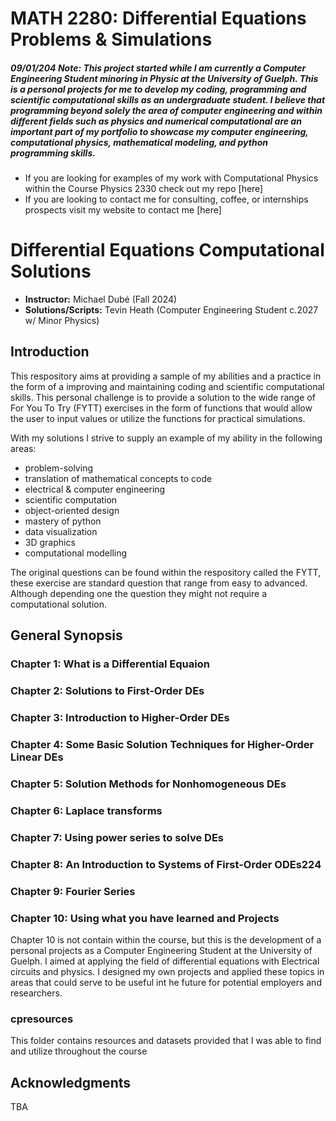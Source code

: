 # MATH 2280: Differential Equations Problems & Simulations

##### 09/01/204 Note: This project started while I am currently a Computer Engineering Student minoring in Physic at the University of Guelph. This is a personal projects for me to develop my coding, programming and scientific computational skills as an undergraduate student. I believe that programming beyond solely the area of computer engineering and within different fields such as physics and numerical computational are an important part of my portfolio to showcase my computer engineering, computational physics, mathematical modeling, and python programming skills.


- If you are looking for examples of my work with Computational Physics within the Course Physics 2330 check out my repo [here]
- If you are looking to contact me for consulting, coffee, or internships prospects visit my website to contact me [here]


# Differential Equations Computational Solutions
-  **Instructor:** Michael Dubé (Fall 2024)
-  **Solutions/Scripts:** Tevin Heath (Computer Engineering Student c.2027 w/ Minor Physics)


## Introduction

This respository aims at providing a sample of my abilities and a practice in the form of a improving and maintaining coding and scientific computational skills. This personal challenge is to provide a solution to the wide range of For You To Try (FYTT) exercises in the form of functions that would allow the user to input values or utilize the functions for practical simulations.

With my solutions I strive to supply an example of my ability in the following areas:

- problem-solving 
- translation of mathematical concepts to code
- electrical & computer engineering
- scientific computation
- object-oriented design
- mastery of python 
- data visualization
- 3D graphics
- computational modelling

The original questions can be found within the respository called the FYTT, these exercise are standard question that range from easy to advanced. Although depending one the question they might not require a computational solution.

## General Synopsis


### Chapter 1: What is a Differential Equaion

### Chapter 2: Solutions to First-Order DEs

### Chapter 3: Introduction to Higher-Order DEs

### Chapter 4: Some Basic Solution Techniques for Higher-Order Linear DEs

### Chapter 5: Solution Methods for Nonhomogeneous DEs

### Chapter 6: Laplace transforms

### Chapter 7: Using power series to solve DEs

### Chapter 8: An Introduction to Systems of First-Order ODEs224

### Chapter 9: Fourier Series

### Chapter 10: Using what you have learned and Projects
Chapter 10 is not contain within the course, but this is the development of a personal projects as a Computer Engineering Student at the University of Guelph. I aimed at applying the field of differential equations with Electrical circuits and physics. I designed my own projects and applied these topics in areas that could serve to be useful int he future for potential employers and researchers.


### cpresources
This folder contains resources and datasets provided that I was able to find and utilize throughout the course

## Acknowledgments

TBA
